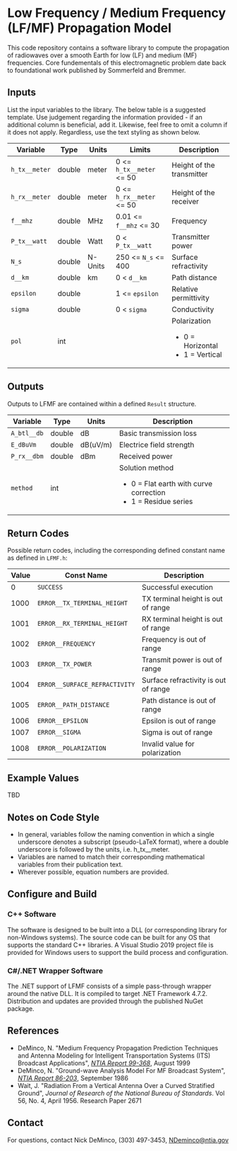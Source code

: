 # Low Frequency / Medium Frequency (LF/MF) Propagation Model

This code repository contains a software library to compute the propagation of radiowaves over a smooth Earth for low (LF) and medium (MF) frequencies.  Core fundementals of this electromagnetic problem date back to foundational work published by Sommerfeld and Bremmer.

## Inputs ##

List the input variables to the library.  The below table is a suggested template.  Use judgement regarding the information provided - if an additional column is beneficial, add it.  Likewise, feel free to omit a column if it does not apply.  Regardless, use the text styling as shown below.

| Variable          | Type   | Units | Limits       | Description  |
|-------------------|--------|-------|--------------|--------------|
| `h_tx__meter`     | double | meter | 0 <= `h_tx__meter` <= 50 | Height of the transmitter |
| `h_rx__meter`     | double | meter | 0 <= `h_rx__meter` <= 50 | Height of the receiver |
| `f__mhz`          | double | MHz   | 0.01 <= `f__mhz` <= 30 | Frequency |
| `P_tx__watt`      | double | Watt  | 0 < `P_tx__watt` | Transmitter power |
| `N_s`             | double | N-Units | 250 <= `N_s` <= 400 | Surface refractivity |
| `d__km`           | double | km    | 0 < `d__km`  | Path distance |
| `epsilon`         | double |       | 1 <= `epsilon` | Relative permittivity |
| `sigma`           | double |       | 0 < `sigma` | Conductivity |
| `pol`             | int    |       |              | Polarization <ul><li>0 = Horizontal</li><li>1 = Vertical</li></ul> |

## Outputs ##

Outputs to LFMF are contained within a defined `Result` structure.

| Variable      | Type   | Units | Description |
|---------------|--------|-------|-------------|
| `A_btl__db`   | double | dB    | Basic transmission loss |
| `E_dBuVm`     | double | dB(uV/m) | Electrice field strength |
| `P_rx__dbm`   | double | dBm   | Received power |
| `method`      | int    |       | Solution method <ul><li>0 = Flat earth with curve correction</li><li>1 = Residue series</li></ul> |

## Return Codes ##

Possible return codes, including the corresponding defined constant name as defined in `LFMF.h`:

| Value | Const Name                       | Description  |
| ------|----------------------------------|--------------|
|     0 | `SUCCESS`                        | Successful execution |
|  1000 | `ERROR__TX_TERMINAL_HEIGHT`      | TX terminal height is out of range |
|  1001 | `ERROR__RX_TERMINAL_HEIGHT`      | RX terminal height is out of range |
|  1002 | `ERROR__FREQUENCY`               | Frequency is out of range |
|  1003 | `ERROR__TX_POWER`                | Transmit power is out of range |
|  1004 | `ERROR__SURFACE_REFRACTIVITY`    | Surface refractivity is out of range |
|  1005 | `ERROR__PATH_DISTANCE`           | Path distance is out of range |
|  1006 | `ERROR__EPSILON`                 | Epsilon is out of range |
|  1007 | `ERROR__SIGMA`                   | Sigma is out of range |
|  1008 | `ERROR__POLARIZATION`            | Invalid value for polarization |

## Example Values ##

TBD

## Notes on Code Style ##

* In general, variables follow the naming convention in which a single underscore denotes a subscript (pseudo-LaTeX format), where a double underscore is followed by the units, i.e. h_tx__meter.
* Variables are named to match their corresponding mathematical variables from their publication text.
* Wherever possible, equation numbers are provided.

## Configure and Build ##

### C++ Software

The software is designed to be built into a DLL (or corresponding library for non-Windows systems). The source code can be built for any OS that supports the standard C++ libraries. A Visual Studio 2019 project file is provided for Windows users to support the build process and configuration.

### C#/.NET Wrapper Software

The .NET support of LFMF consists of a simple pass-through wrapper around the native DLL.  It is compiled to target .NET Framework 4.7.2.  Distribution and updates are provided through the published NuGet package.

## References ##

* DeMinco, N. "Medium Frequency Propagation Prediction Techniques and Antenna Modeling for Intelligent Transportation Systems (ITS) Broadcast Applications", [_NTIA Report 99-368_](https://www.its.bldrdoc.gov/publications/2399.aspx), August 1999
* DeMinco, N. "Ground-wave Analysis Model For MF Broadcast System", [_NTIA Report 86-203_](https://www.its.bldrdoc.gov/publications/2226.aspx), September 1986
* Wait, J. "Radiation From a Vertical Antenna Over a Curved Stratified Ground", _Journal of Research of the National Bureau of Standards_.  Vol 56, No. 4, April 1956. Research Paper 2671

## Contact ##

For questions, contact Nick DeMinco, (303) 497-3453, NDeminco@ntia.gov